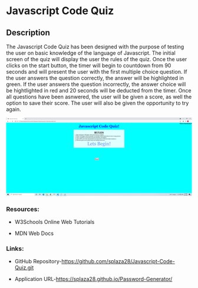 
# **Javascript Code Quiz**

## **Description**

The Javascript Code Quiz has been designed with the purpose of testing the user on basic knowledge of the language of Javascript. The initial screen of the quiz will display the user the rules of the quiz. Once the user clicks on the start button, the timer will begin to countdown from 90 seconds and will present the user with the first multiple choice question. If the user answers the question correctly, the answer will be highlighted in green. If the user answers the question incorrectly, the answer choice will be hightlighted in red and 20 seconds will be deducted from the timer.  Once all questions have been asnwered, the user will be given a score, as well the option to save their score. The user will also be given the opportunity to try again. 

![img](https://raw.githubusercontent.com/splaza28/Javascript-Code-Quiz/main/assets/images/Screenshot%20(7).png)

### **Resources**:

* W3Schools Online Web Tutorials

* MDN Web Docs

### **Links**:

* GitHub Repository-https://github.com/splaza28/Javascript-Code-Quiz.git

* Application URL-https://splaza28.github.io/Password-Generator/

